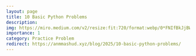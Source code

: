 ```yaml
---
layout: page
title: 10 Basic Python Problems
description: 
img: https://miro.medium.com/v2/resize:fit:720/format:webp/0*FNIfBkJjBWx0S_gr.jpg
importance: 1
category: Practice Problem
redirect: https://anmmashud.xyz/blog/2025/10-basic-python-problems/
---
```

